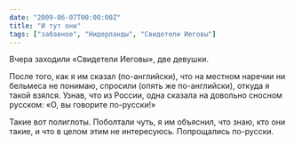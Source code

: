 ```yaml
---
date: "2009-06-07T00:00:00Z"
title: "И тут они"
tags: ["забавное", "Нидерланды", "Свидетели Иеговы"]
---
```


Вчера заходили «Свидетели Иеговы», две девушки.

После того, как я им сказал (по-английски), что на местном наречии ни бельмеса не понимаю, спросили (опять же по-английски), откуда я такой взялся. Узнав, что из России, одна сказала на довольно сносном русском: «О, вы говорите по-русски!»

Такие вот полиглоты. Поболтали чуть, я им объяснил, что знаю, кто они такие, и что в целом этим не интересуюсь. Попрощались по-русски.
